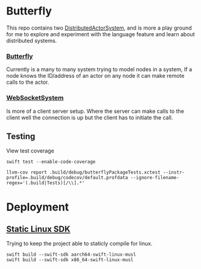 # Butterfly

This repo contains two [DistributedActorSystem](https://developer.apple.com/documentation/distributed/distributedactorsystem), and is more a play ground for me to explore and experiment with the language feature and learn about distributed systems.

### [Butterfly](Sources/Butterfly) 

Currently is a many to many system trying to model nodes in a system, If a node knows the ID/address of an actor on any node it can make remote calls to the actor. 

### [WebSocketSystem](./Sources/WebSocketSystem)
Is more of a client server setup. Where the server can make calls to the client well the connection is up but the client has to initiate the call.


## Testing

View test coverage

```console
swift test --enable-code-coverage

llvm-cov report .build/debug/butterflyPackageTests.xctest --instr-profile=.build/debug/codecov/default.profdata --ignore-filename-regex='(.build|Tests)[/\\].*' 
```

# Deployment 

## [Static Linux SDK](https://www.swift.org/documentation/articles/static-linux-getting-started.html)

Trying to keep the project able to staticly compile for linux.

```
swift build --swift-sdk aarch64-swift-linux-musl
swift build --swift-sdk x86_64-swift-linux-musl
```